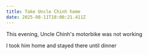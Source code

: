 ```yaml
---
title: Take Uncle Chinh home
date: 2025-08-11T18:00:21.411Z
---
```


This evening, Uncle Chinh's motorbike was not working

I took him home and stayed there until dinner
